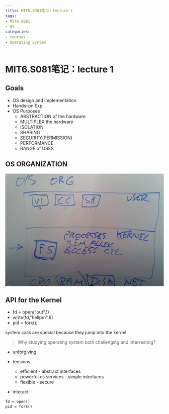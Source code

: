 ```yaml
---
title: MIT6.S081笔记：lecture 1
tags: 
- MIT6.S081
- OS
categories:
- courses
- Operating System
---
```


# MIT6.S081笔记：lecture 1

## Goals

- OS design and implementation
- Hands-on Exp.
- OS Purposes
  - ABSTRACTION of the hardware
  - MULTIPLEX the hardware
  - ISOLATION
  - SHARING
  - SECURITY(PERMISSION)
  - PERFORMANCE
  - RANGE of USES

## OS ORGANIZATION

<img src="https://raw.githubusercontent.com/coelien/image-hosting/master/img/202303310940238.png" alt="image-20230331094036040" style="zoom:50%;" />

## API for the Kernel

- fd = open("out",1)
- write(fd,"hellp\n",6)
- pid = fork();

system calls are special because they jump into the kernel

> Why studying operating system both challenging and interresting?

- unforgiving
- tensions
  - efficient - abstract interfaces
  - powerful os services - simple interfaces
  - flexible - secure

- interact

```
fd = open()
pid = fork()
```

